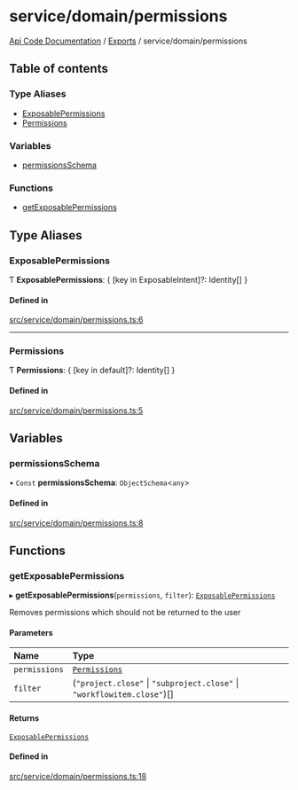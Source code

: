 # service/domain/permissions
[Api Code Documentation](../README.md) / [Exports](../modules.md) / service/domain/permissions

## Table of contents

### Type Aliases

- [ExposablePermissions](service_domain_permissions.md#exposablepermissions)
- [Permissions](service_domain_permissions.md#permissions)

### Variables

- [permissionsSchema](service_domain_permissions.md#permissionsschema)

### Functions

- [getExposablePermissions](service_domain_permissions.md#getexposablepermissions)

## Type Aliases

### ExposablePermissions

Ƭ **ExposablePermissions**: \{ [key in ExposableIntent]?: Identity[] }

#### Defined in

[src/service/domain/permissions.ts:6](https://github.com/openkfw/TruBudget/blob/92640998/api/src/service/domain/permissions.ts#L6)

___

### Permissions

Ƭ **Permissions**: \{ [key in default]?: Identity[] }

#### Defined in

[src/service/domain/permissions.ts:5](https://github.com/openkfw/TruBudget/blob/92640998/api/src/service/domain/permissions.ts#L5)

## Variables

### permissionsSchema

• `Const` **permissionsSchema**: `ObjectSchema`\<`any`\>

#### Defined in

[src/service/domain/permissions.ts:8](https://github.com/openkfw/TruBudget/blob/92640998/api/src/service/domain/permissions.ts#L8)

## Functions

### getExposablePermissions

▸ **getExposablePermissions**(`permissions`, `filter`): [`ExposablePermissions`](service_domain_permissions.md#exposablepermissions)

Removes permissions which should not be returned to the user

#### Parameters

| Name | Type |
| :------ | :------ |
| `permissions` | [`Permissions`](service_domain_permissions.md#permissions) |
| `filter` | (``"project.close"`` \| ``"subproject.close"`` \| ``"workflowitem.close"``)[] |

#### Returns

[`ExposablePermissions`](service_domain_permissions.md#exposablepermissions)

#### Defined in

[src/service/domain/permissions.ts:18](https://github.com/openkfw/TruBudget/blob/92640998/api/src/service/domain/permissions.ts#L18)
